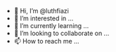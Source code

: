 - 👋 Hi, I’m @luthfiazi
- 👀 I’m interested in ...
- 🌱 I’m currently learning ...
- 💞️ I’m looking to collaborate on ...
- 📫 How to reach me ...

<!---
luthfiazi/luthfiazi is a ✨ special ✨ repository because its `README.md` (this file) appears on your GitHub profile.
You can click the Preview link to take a look at your changes.
--->
